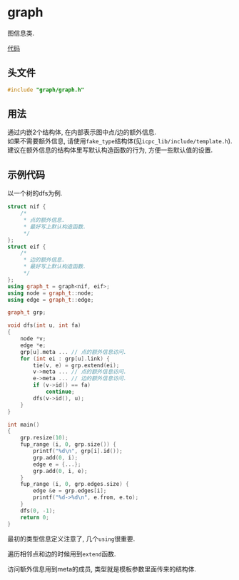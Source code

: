 # graph

图信息类.

[代码](../../../../../../include/graph/graph.h)

## 头文件

```c++
#include "graph/graph.h"
```

## 用法

通过内嵌2个结构体, 在内部表示图中点/边的额外信息.  
如果不需要额外信息, 请使用`fake_type`结构体(见`icpc_lib/include/template.h`).  
建议在额外信息的结构体里写默认构造函数的行为, 方便一些默认值的设置.

## 示例代码

以一个树的dfs为例.

```c++
struct nif {
	/*
	 * 点的额外信息.
	 * 最好写上默认构造函数.
	 */
};
struct eif {
	/*
	 * 边的额外信息.
	 * 最好写上默认构造函数.
	 */
};
using graph_t = graph<nif, eif>;
using node = graph_t::node;
using edge = graph_t::edge;

graph_t grp;

void dfs(int u, int fa)
{
	node *v;
	edge *e;
	grp[u].meta ... // 点的额外信息访问.
	for (int ei : grp[u].link) {
		tie(v, e) = grp.extend(ei);
		v->meta ... // 点的额外信息访问.
		e->meta ... // 边的额外信息访问.
		if (v->id() == fa)
			continue;
		dfs(v->id(), u);
	}
}

int main()
{
	grp.resize(10);
	fup_range (i, 0, grp.size()) {
		printf("%d\n", grp[i].id());
		grp.add(0, i);
		edge e = {...};
		grp.add(0, i, e);
	}
	fup_range (i, 0, grp.edges.size) {
		edge &e = grp.edges[i];
		printf("%d->%d\n", e.from, e.to);
	}
	dfs(0, -1);
	return 0;
}
```

最初的类型信息定义注意了, 几个`using`很重要.

遍历相邻点和边的时候用到`extend`函数.

访问额外信息用到meta的成员, 类型就是模板参数里面传来的结构体.

